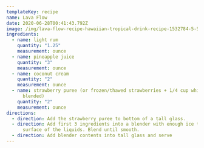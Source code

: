 ```yaml
---
templateKey: recipe
name: Lava Flow
date: 2020-06-28T00:41:43.792Z
image: /img/lava-flow-recipe-hawaiian-tropical-drink-recipe-1532784-5-5b4aaf5fc9e77c0037eebb94.jpg
ingredients:
  - name: light rum
    quantity: "1.25"
    measurement: ounce
  - name: pineapple juice
    quantity: "3"
    measurement: ounce
  - name: coconut cream
    quantity: "2"
    measurement: ounce
  - name: strawberry puree (or frozen/thawed strawberries + 1/4 cup white sugar,
      blended)
    quantity: "2"
    measurement: ounce
directions:
  - direction: Add the strawberry puree to bottom of a tall glass.
  - direction: Add first 3 ingredients into a blender with enough ice to come to the
      surface of the liquids. Blend until smooth.
  - direction: Add blender contents into tall glass and serve
---
```

